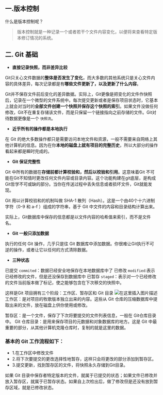 ## 一.版本控制
什么是版本控制呢？
>版本控制就是一种记录一个或者若干个文件内容变化，以便将来查看特定版本修订情况的系统。

## 二.	Git 基础
- **直接记录快照，而非差异比较**

Git只关心文件数据的**整体是否发生了变化**，而大多数的其他系统只是关心文件内容的具体差异，每次记录都是有**哪些文件更新了，以及更新了什么内容**。

Git并不保存文件前后变化的差异数据。实际上，Git更像是把变化的文件作快照后，记录在一个微型的文件系统中。每次提交更新或者是保存项目状态时，它基本上就会对当时的**全部文件创建一个快照并保存这个快照的索引**。如果文件没做任何修改，Git不在重复存储该文件，而是只保留一个链接指向之前存储的文件。Git对待数据更像是一个 `快照流`。

- **近乎所有的操作都是本地执行**

在 Git 的绝大多数操作都只是需要访问本地文件和资源，一般不需要来自网络上其他计算机的信息。因为在你**本地的磁盘上就有项目的完整历史**，所以大部分的操作看起来都是瞬时完成的。

- **Git 保证完整性**

Git 中所有的数据在**存储前都计算校验和，然后以校验和引用**。这意味着Git 不可能在Git不知情时更改任何文件内容或目录内容。这个功能构建在git底层，是构成Git哲学不可或缺的部分。当你在传送过程中丢失信息或者损坏文件，Git就能发现。

Git 用以计算校验和的机制叫做 SHA-1 散列（Hash）。这是一个由40个十六进制字符（0-9 和 a-f ）组成的字符串，基于 Git 中文件的内容和目录结构计算出来。

实际上，Git数据库中保存的信息都是以文件内容的哈希值来索引，而不是文件名。

- **Git 一般只添加数据**

执行的任何 Git 操作，几乎只是往 Git 数据库中添加数据。你很难让Git执行不可逆的操作，或者让它以任何的方式清除数据。

- **三种状态**

已提交 `commited`：数据已经安全地保存在本地数据库中了
已修改 `modified`:表示已经修改的文件，但是还没保存到数据库中
已暂存 `staged`：表示对一个已经修改的文件当前版本做了标记，使之能够包含在下次移交的快照中。

这样是Git 项目拥有三个阶段：工作区、暂存区和 Git 目录
![在这里插入图片描述](https://img-blog.csdnimg.cn/20201014223327130.png?x-oss-process=image/watermark,type_ZmFuZ3poZW5naGVpdGk,shadow_10,text_aHR0cHM6Ly9ibG9nLmNzZG4ubmV0L0RhbGxpbkM=,size_16,color_FFFFFF,t_70#pic_center)
工作区：是对项目的牧歌版本独立出来的内容。这些从 Git 仓库的压缩数据库中提取出来的文件，放在磁盘上供你使用或修改。

暂存区：是一个文件，保存了下次将要提交的文件列表信息，一般在 Git仓库目录中。
 Git 仓库目录：是用来保存项目的元数据和对象数据库的地方。这是 Git 中最重要的部分，从其他计算机克隆仓库时，复制的就是这里的数据。
 ### 基本的 Git 工作流程如下：
 - 1.在工作区中修改文件
 - 2.将下次要提交的更改选择性地暂存，这样只会将更改的部分添加到暂存区。
 - 3.提交更新，找到暂存区的文件，将快照永久存储到Git目录。

如果 Git 目录中保存者特定版本的文件，就属于已提交的状态；如果文件已修改并放入暂存区，就属于已暂存状态。如果自上次检出后，做了修改但是还没有放到暂存区域，就是已修改状态。